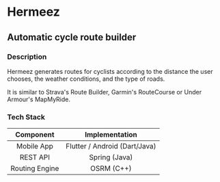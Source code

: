 # Hermeez

## Automatic cycle route builder

### Description
Hermeez generates routes for cyclists according to the distance the user chooses, the weather conditions, and the type of roads.

It is similar to Strava's Route Builder, Garmin's RouteCourse or Under Armour's MapMyRide.

### Tech Stack

| Component     | Implementation                |
|:-------------:|:-----------------------------:|
| Mobile App    | Flutter / Android (Dart/Java) |
| REST API      | Spring (Java)                 |
| Routing Engine| OSRM (C++)                    |
